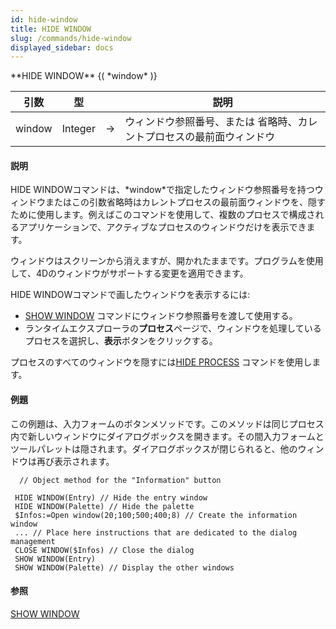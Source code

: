 ```yaml
---
id: hide-window
title: HIDE WINDOW
slug: /commands/hide-window
displayed_sidebar: docs
---
```


<!--REF #_command_.HIDE WINDOW.Syntax-->**HIDE WINDOW** {( *window* )}<!-- END REF-->
<!--REF #_command_.HIDE WINDOW.Params-->
| 引数 | 型 |  | 説明 |
| --- | --- | --- | --- |
| window | Integer | &rarr; | ウィンドウ参照番号、または 省略時、カレントプロセスの最前面ウィンドウ |

<!-- END REF-->

#### 説明 

<!--REF #_command_.HIDE WINDOW.Summary-->HIDE WINDOWコマンドは、*window*で指定したウィンドウ参照番号を持つウィンドウまたはこの引数省略時はカレントプロセスの最前面ウィンドウを、隠すために使用します。<!-- END REF-->例えばこのコマンドを使用して、複数のプロセスで構成されるアプリケーションで、アクティブなプロセスのウィンドウだけを表示できます。 

ウィンドウはスクリーンから消えますが、開かれたままです。プログラムを使用して、4Dのウィンドウがサポートする変更を適用できます。 

HIDE WINDOWコマンドで画したウィンドウを表示するには:

* [SHOW WINDOW](show-window.md "SHOW WINDOW") コマンドにウィンドウ参照番号を渡して使用する。
* ランタイムエクスプローラの**プロセス**ページで、ウィンドウを処理しているプロセスを選択し、**表示**ボタンをクリックする。

プロセスのすべてのウィンドウを隠すには[HIDE PROCESS](hide-process.md "HIDE PROCESS") コマンドを使用します。

#### 例題 

この例題は、入力フォームのボタンメソッドです。このメソッドは同じプロセス内で新しいウィンドウにダイアログボックスを開きます。その間入力フォームとツールパレットは隠されます。ダイアログボックスが閉じられると、他のウィンドウは再び表示されます。

```4d
  // Object method for the "Information" button
 
 HIDE WINDOW(Entry) // Hide the entry window
 HIDE WINDOW(Palette) // Hide the palette
 $Infos:=Open window(20;100;500;400;8) // Create the information window
 ... // Place here instructions that are dedicated to the dialog management
 CLOSE WINDOW($Infos) // Close the dialog
 SHOW WINDOW(Entry)
 SHOW WINDOW(Palette) // Display the other windows
```

#### 参照 

[SHOW WINDOW](show-window.md)  